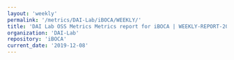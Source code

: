 ```yaml
---
layout: 'weekly'
permalink: '/metrics/DAI-Lab/iBOCA/WEEKLY/'
title: 'DAI Lab OSS Metrics Metrics report for iBOCA | WEEKLY-REPORT-2019-12-08'
organization: 'DAI-Lab'
repository: 'iBOCA'
current_date: '2019-12-08'
---
```

